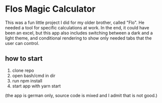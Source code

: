 # Flos Magic Calculator
This was a fun little project I did for my older brother, called "Flo". He needed a tool for specific calculations at work. In the end, it could have been an excel, but this app also includes switching between a dark and a light theme, and conditional rendering to show only needed tabs that the user can control.

## how to start
1. clone repo
2. open bash/cmd in dir
3. run npm install
4. start app with yarn start

(the app is german only, source code is mixed and I admit that is not good.)